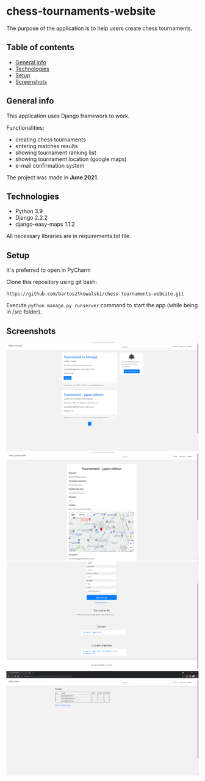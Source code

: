 # chess-tournaments-website
The purpose of the application is to help users create chess tournaments. 

## Table of contents
* [General info](#general-info)
* [Technologies](#technologies)
* [Setup](#setup)
* [Screenshots](#screenshots)

## General info
This application uses Django framework to work. 

Functionalities:
- creating chess tournaments
- entering matches results
- showing tournament ranking list
- showing tournament location (google maps)
- e-mail confirmation system

The project was made in **June 2021**.

## Technologies
* Python 3.9
* Django 2.2.2
* django-easy-maps 1.1.2

All necessary libraries are in requirements.txt file.

## Setup
It`s preferred to open in PyCharm 

Clone this repository using git bash:
```
https://github.com/bartosztkowalski/chess-tournaments-website.git
```
Execute ```python manage.py runserver``` command to start the app (while being in /src folder).

## Screenshots
![Main screen](./resources/screenshots/screen_01.png)
![In tournament](./resources/screenshots/screen_02.png)
![User account](./resources/screenshots/screen_04.png)
![Ranking](./resources/screenshots/screen_03.png)
